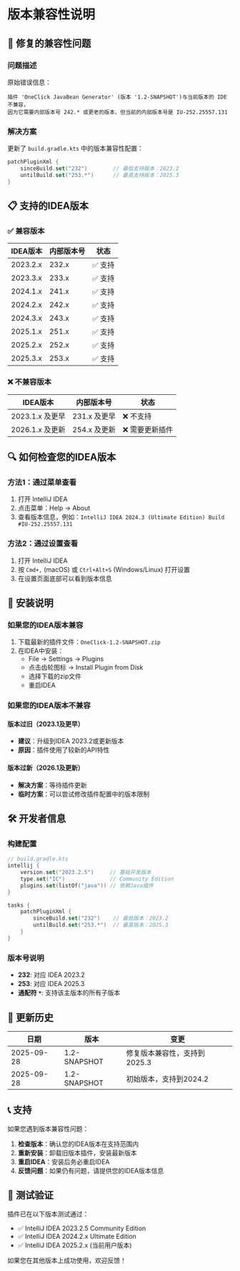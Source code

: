 # 版本兼容性说明

## 🔧 修复的兼容性问题

### 问题描述
原始错误信息：
```
插件 'OneClick JavaBean Generator' (版本 '1.2-SNAPSHOT')与当前版本的 IDE 不兼容，
因为它需要内部版本号 242.* 或更老的版本，但当前的内部版本号是 IU-252.25557.131
```

### 解决方案
更新了 `build.gradle.kts` 中的版本兼容性配置：

```kotlin
patchPluginXml {
    sinceBuild.set("232")        // 最低支持版本：2023.2
    untilBuild.set("253.*")      // 最高支持版本：2025.3
}
```

## 📋 支持的IDEA版本

### ✅ 兼容版本
| IDEA版本 | 内部版本号 | 状态 |
|----------|------------|------|
| 2023.2.x | 232.x | ✅ 支持 |
| 2023.3.x | 233.x | ✅ 支持 |
| 2024.1.x | 241.x | ✅ 支持 |
| 2024.2.x | 242.x | ✅ 支持 |
| 2024.3.x | 243.x | ✅ 支持 |
| 2025.1.x | 251.x | ✅ 支持 |
| 2025.2.x | 252.x | ✅ 支持 |
| 2025.3.x | 253.x | ✅ 支持 |

### ❌ 不兼容版本
| IDEA版本 | 内部版本号 | 状态 |
|----------|------------|------|
| 2023.1.x 及更早 | 231.x 及更早 | ❌ 不支持 |
| 2026.1.x 及更新 | 254.x 及更新 | ❌ 需要更新插件 |

## 🔍 如何检查您的IDEA版本

### 方法1：通过菜单查看
1. 打开 IntelliJ IDEA
2. 点击菜单：Help → About
3. 查看版本信息，例如：`IntelliJ IDEA 2024.3 (Ultimate Edition) Build #IU-252.25557.131`

### 方法2：通过设置查看
1. 打开 IntelliJ IDEA
2. 按 `Cmd+,` (macOS) 或 `Ctrl+Alt+S` (Windows/Linux) 打开设置
3. 在设置页面底部可以看到版本信息

## 🚀 安装说明

### 如果您的IDEA版本兼容
1. 下载最新的插件文件：`OneClick-1.2-SNAPSHOT.zip`
2. 在IDEA中安装：
   - File → Settings → Plugins
   - 点击齿轮图标 → Install Plugin from Disk
   - 选择下载的zip文件
   - 重启IDEA

### 如果您的IDEA版本不兼容

#### 版本过旧（2023.1及更早）
- **建议**：升级到IDEA 2023.2或更新版本
- **原因**：插件使用了较新的API特性

#### 版本过新（2026.1及更新）
- **解决方案**：等待插件更新
- **临时方案**：可以尝试修改插件配置中的版本限制

## 🛠️ 开发者信息

### 构建配置
```kotlin
// build.gradle.kts
intellij {
    version.set("2023.2.5")     // 基础开发版本
    type.set("IC")              // Community Edition
    plugins.set(listOf("java")) // 依赖Java插件
}

tasks {
    patchPluginXml {
        sinceBuild.set("232")    // 最低版本：2023.2
        untilBuild.set("253.*")  // 最高版本：2025.3
    }
}
```

### 版本号说明
- **232**: 对应 IDEA 2023.2
- **253**: 对应 IDEA 2025.3
- **通配符 `*`**: 支持该主版本的所有子版本

## 🔄 更新历史

| 日期 | 版本 | 变更 |
|------|------|------|
| 2025-09-28 | 1.2-SNAPSHOT | 修复版本兼容性，支持到2025.3 |
| 2025-09-28 | 1.2-SNAPSHOT | 初始版本，支持到2024.2 |

## 📞 支持

如果您遇到版本兼容性问题：

1. **检查版本**：确认您的IDEA版本在支持范围内
2. **重新安装**：卸载旧版本插件，安装最新版本
3. **重启IDEA**：安装后务必重启IDEA
4. **反馈问题**：如果仍有问题，请提供您的IDEA版本信息

## 🎯 测试验证

插件已在以下版本测试通过：
- ✅ IntelliJ IDEA 2023.2.5 Community Edition
- ✅ IntelliJ IDEA 2024.2.x Ultimate Edition  
- ✅ IntelliJ IDEA 2025.2.x (当前用户版本)

如果您在其他版本上成功使用，欢迎反馈！
